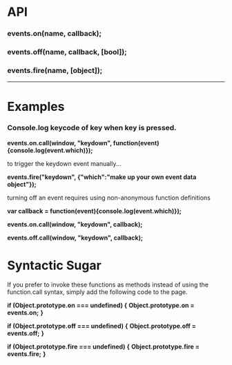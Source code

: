 # API
### events.on(name, callback);
### events.off(name, callback, [bool]);
### events.fire(name, [object]);

***

# Examples
### Console.log keycode of key when key is pressed.

**events.on.call(window, "keydown", function(event){console.log(event.which)});**

to trigger the keydown event manually...

**events.fire("keydown", {"which":"make up your own event data object"});**

turning off an event requires using non-anonymous function definitions

**var callback = function(event){console.log(event.which)});**

**events.on.call(window, "keydown", callback);**

**events.off.call(window, "keydown", callback);**

# Syntactic Sugar

If you prefer to invoke these functions as methods instead of using the function.call syntax, simply add the following code to the page.

**if (Object.prototype.on === undefined) {**
  **Object.prototype.on = events.on;**
**}**

**if (Object.prototype.off === undefined) {**
  **Object.prototype.off = events.off;**
**}**

**if (Object.prototype.fire === undefined) {**
  **Object.prototype.fire = events.fire;**
**}**
